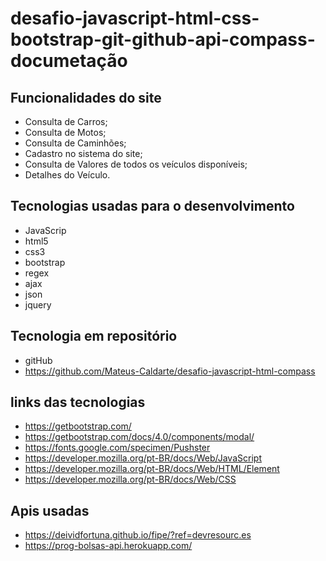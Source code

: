 # desafio-javascript-html-css-bootstrap-git-github-api-compass-documetação


## Funcionalidades do site

- Consulta de Carros;
- Consulta de Motos;
- Consulta de Caminhões;
- Cadastro no sistema do site;
- Consulta de Valores de todos os veículos disponíveis;
- Detalhes do Veículo.

## Tecnologias usadas para o desenvolvimento

- JavaScrip
- html5
- css3
- bootstrap
- regex
- ajax
- json
- jquery


## Tecnologia em repositório

- gitHub
- https://github.com/Mateus-Caldarte/desafio-javascript-html-compass


## links das tecnologias 

- https://getbootstrap.com/
- https://getbootstrap.com/docs/4.0/components/modal/
- https://fonts.google.com/specimen/Pushster
- https://developer.mozilla.org/pt-BR/docs/Web/JavaScript
- https://developer.mozilla.org/pt-BR/docs/Web/HTML/Element
- https://developer.mozilla.org/pt-BR/docs/Web/CSS

## Apis usadas

- https://deividfortuna.github.io/fipe/?ref=devresourc.es
- https://prog-bolsas-api.herokuapp.com/